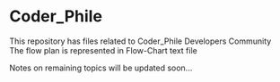 # Coder_Phile

This repository has files related to Coder_Phile Developers Community</br>
The flow plan is represented in Flow-Chart text file</br>

Notes on remaining topics will be updated soon...
